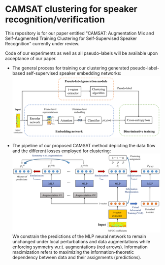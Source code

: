 # CAMSAT clustering for speaker recognition/verification

This repository is for our paper entitled "CAMSAT: Augmentation Mix and Self-Augmented Training Clustering for Self-Supervised Speaker Recognition" currently under review.

Code of our experiments as well as all pseudo-labels will be available upon acceptance of our paper. 

- The general process for training our clustering generated pseudo-label-based self-supervised speaker embedding networks: ![](/process_pseudo_label_based_speaker_embedding_training.png)

- The pipeline of our proposed CAMSAT method depicting the data flow and the different losses employed for clustering: ![](/CAMSAT_diagram.png)
  We constrain the predictions of the MLP neural network to remain unchanged under local perturbations and data augmentations while enforcing symmetry w.r.t. augmentations (red arrows). Information maximization refers 
  to maximizing the information-theoretic dependency between data and their assignments (predictions).
